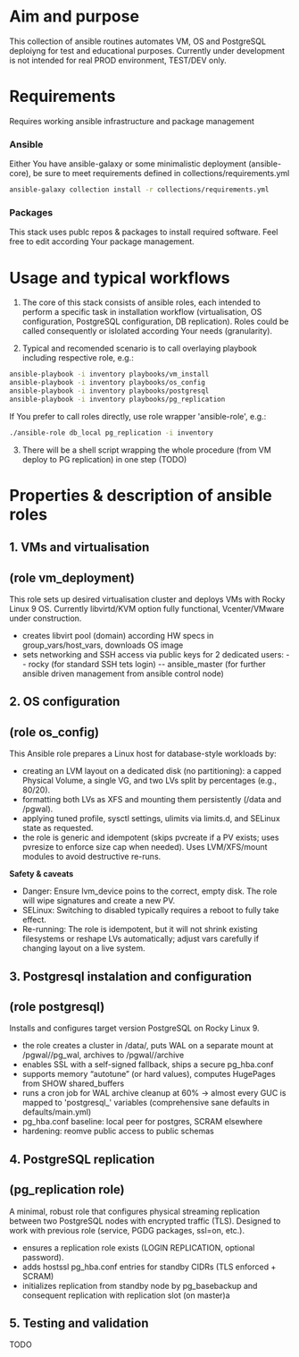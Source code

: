 # Aim and purpose
This collection of ansible routines automates VM, OS and PostgreSQL deploiyng for test and educational purposes. Currently under development is not intended for real PROD environment, TEST/DEV only.

# Requirements
Requires working ansible infrastructure and package management
### Ansible
Either You have ansible-galaxy or some minimalistic deployment (ansible-core), be sure to meet requirements defined in collections/requirements.yml 
```bash
ansible-galaxy collection install -r collections/requirements.yml
```

### Packages
This stack uses publc repos & packages to install required software. Feel free to edit according Your package management.

# Usage and typical workflows
1. The core of this stack consists of ansible roles, each intended to perform a specific task in installation workflow (virtualisation, OS configuration, PostgreSQL configuration, DB replication). Roles could be called consequently or islolated according Your needs (granularity).

2. Typical and recomended scenario is to call overlaying playbook including respective role, e.g.:
```bash
ansible-playbook -i inventory playbooks/vm_install
ansible-playbook -i inventory playbooks/os_config
ansible-playbook -i inventory playbooks/postgresql
ansible-playbook -i inventory playbooks/pg_replication
```
If You prefer to call roles directly, use role wrapper 'ansible-role', e.g.:
```bash
./ansible-role db_local pg_replication -i inventory
```

3. There will be a shell script wrapping the whole procedure (from VM deploy to PG replication) in one step (TODO)


# Properties & description of ansible roles
## 1. VMs and virtualisation
## (role vm_deployment)

This role sets up desired virtualisation cluster and deploys VMs with Rocky Linux 9 OS. Currently libvirtd/KVM option fully functional, Vcenter/VMware under construction.
- creates libvirt pool (domain) according HW specs in group_vars/host_vars, downloads OS image
- sets networking and SSH access via public keys for 2 dedicated users:
-- rocky (for standard SSH tets login)
-- ansible_master (for further ansible driven management from ansible control node)

## 2. OS configuration
## (role os_config)

This Ansible role prepares a Linux host for database-style workloads by:
- creating an LVM layout on a dedicated disk (no partitioning): a capped Physical Volume, a single VG, and two LVs split by percentages (e.g., 80/20).
- formatting both LVs as XFS and mounting them persistently (/data and /pgwal).
- applying tuned profile, sysctl settings, ulimits via limits.d, and SELinux state as requested.
- the role is generic  and idempotent (skips pvcreate if a PV exists; uses pvresize to enforce size cap when needed). Uses LVM/XFS/mount modules to avoid destructive re-runs.

**Safety & caveats**
- Danger: Ensure lvm_device poins to the correct, empty disk. The role will wipe signatures and create a new PV.
- SELinux: Switching to disabled typically requires a reboot to fully take effect.
- Re-running: The role is idempotent, but it will not shrink existing filesystems or reshape LVs automatically; adjust vars carefully if changing layout on a live system.


## 3. Postgresql instalation and configuration
## (role postgresql)

Installs and configures target version PostgreSQL  on Rocky Linux 9.

- the role creates a cluster in /data/<cluster>, puts WAL on a separate mount at /pgwal/<cluster>/pg_wal, archives to /pgwal/<cluster>/archive
-  enables SSL with a self-signed fallback, ships a secure pg_hba.conf
-  supports memory “autotune” (or hard values), computes HugePages from SHOW shared_buffers
- runs a cron job for WAL archive cleanup at 60%
→ almost every GUC is mapped to 'postgresql_' variables (comprehensive sane defaults in defaults/main.yml)
- pg_hba.conf baseline: local peer for postgres, SCRAM elsewhere
- hardening: reomve public access to public schemas

## 4. PostgreSQL replication
## (pg_replication role)
A minimal, robust role that configures physical streaming replication between two PostgreSQL  nodes with encrypted traffic (TLS).
Designed to work with previous role (service, PGDG packages, ssl=on, etc.).
- ensures a replication role exists (LOGIN REPLICATION, optional password).
- adds hostssl pg_hba.conf entries for standby CIDRs (TLS enforced + SCRAM)
- initializes replication from standby node by pg_basebackup and consequent replication with replication slot (on master)a

## 5. Testing and validation
TODO

